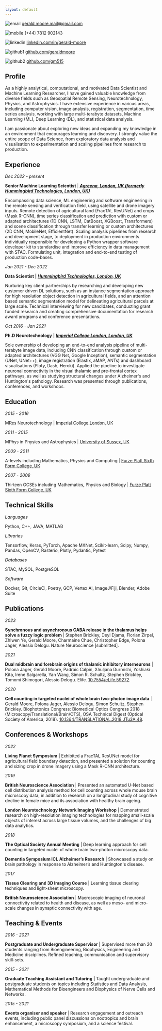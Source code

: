 ```yaml
---
layout: default
---
```


![email](./assets/email-icon.png) gerald.moore.mail@gmail.com

![mobile](./assets/phone-icon.png) (+44) 7812 902143

![linkedin](./assets/linkedin-icon.png) [linkedin.com/in/gerald-moore](https://linkedin.com/in/gerald-moore)

![github1](./assets/github-mark.png) [github.com/geraldmoore](https://github.com/geraldmoore)

![github2](./assets/github-mark.png) [github.com/gm515](https://github.com/gm515)

## Profile

As a highly analytical, computational, and motivated Data Scientist and Machine Learning Researcher, I have gained valuable knowledge from diverse fields such as Geospatial Remote Sensing, Neurotechnology, Physics, and Astrophysics. I have extensive experience in various areas, including computer vision, image analysis, registration, segmentation, time series analysis, working with large multi-terabyte datasets, Machine Learning (ML), Deep Learning (DL), and statistical data analysis.

I am passionate about exploring new ideas and expanding my knowledge in an environment that encourages learning and discovery. I strongly value the entire scope of Data Science, from exploratory data analysis and visualisation to experimentation and scaling pipelines from research to production.

## Experience

_Dec 2022 - present_

**Senior Machine Learning Scientist** | **_[Agreena, London, UK (formerly Hummingbird Technologies, London, UK)](https://agreena.com/)_**

Encompassing data science, ML engineering and software engineering in the remote sensing and verification field, using satellite and drone imagery inputs. Remote detection of agricultural land (FracTAL ResUNet) and crops (Mask R-CNN), time series classification and prediction with custom or adapted architectures (1D CNN, LSTM, CatBoost, XGBoost, Transformers) and scene classification through transfer learning or custom architectures (2D CNN, MobileNet, EfficientNet). Scaling analysis pipelines from research and development stage, to deployment in production environments. Individually responsible for developing a Python wrapper software developer kit to standardise and improve efficiency in data management with STAC. Formulating unit, integration and end-to-end testing of production code-bases.

_Jan 2021 - Dec 2022_

**Data Scientist** | _**[Hummingbird Technologies, London, UK](https://hummingbirdtech.com/)**_

Nurturing key client partnerships by researching and developing new customer driven DL solutions, such as an instance segmentation approach for high resolution object detection in agricultural fields, and an attention based semantic segmentation model for delineating agricultural parcels at large scale. Technical interviewing for new candidates, conducting grant funded research and creating comprehensive documentation for research award programs and conference presentations.

_Oct 2016 - Jan 2021_

**Ph.D Neurotechnology** | _**[Imperial College London, London, UK](https://www.imperial.ac.uk/)**_

Sole ownership of developing an end-to-end analysis pipeline of multi-terabyte image data, including CNN classification through custom or adapted architectures (VGG Net, Google Inception), semantic segmentation (UNet, UNet++), image registration (Elastix, aMAP, ANTs) and dashboard visualisations (Ploty, Dash, Heroki). Applied the pipeline to investigate neuronal connectivity in the visual thalamic and pre-frontal cortex pathways, as well as studying structural changes under Alzheimer's and Huntington's pathology. Research was presented through publications, conferences, and workshops.

## Education

_2015 - 2016_

MRes Neurotechnology | [Imperial College London, UK](https://www.imperial.ac.uk/)

_2011 - 2015_

MPhys in Physics and Astrophysics | [University of Sussex, UK](https://www.sussex.ac.uk/)

_2009 - 2011_

A-levels including Mathematics, Physics and Computing | [Furze Platt Sixth Form College, UK](https://www.furzeplatt.com/)

_2007 - 2009_

Thirteen GCSEs including Mathematics, Physics and Biology | [Furze Platt Sixth Form College, UK](https://www.furzeplatt.com/)

## Technical Skills

_Languages_

Python, C++, JAVA, MATLAB

_Libraries_

Tensorflow, Keras, PyTorch, Apache MXNet, Scikit-learn, Scipy, Numpy, Pandas, OpenCV, Rasterio, Plotly, Pydantic, Pytest

_Databases_

STAC, MySQL, PostgreSQL

_Software_

Docker, Git, CircleCI, Poetry, GCP, Vertex AI, ImageJ/Fiji, Blender, Adobe Suite

## Publications

_2023_

**Synchronous and asynchronous GABA release in the thalamus helps solve a fuzzy logic problem** | Stephen Brickley, Deyl Djama, Florian Zirpel, Zhiwen Ye, Gerald Moore, Charmaine Chue, Christopher Edge, Polona Jager, Alessio Delogu. Nature Neuroscience [submitted].

_2021_

**Dual midbrain and forebrain origins of thalamic inhibitory interneurons** | Polona Jager, Gerald Moore, Padraic Calpin, Xhuljana Durmishi, Yoshiaki Kita, Irene Salgarella, Yan Wang, Simon R. Schultz, Stephen Brickley, Tomomi Shimogori, Alessio Delogu. Elife. [10.7554/eLife.59272](https://doi.org/10.7554/eLife.59272).

_2020_

**Cell counting in targeted nuclei of whole brain two-photon image data** | Gerald Moore, Polona Jager, Alessio Delogu, Simon Schultz, Stephen Brickley. Biophotonics Congress: Biomedical Optics Congress 2018 (Microscopy/Translational/Brain/OTS), OSA Technical Digest (Optical Society of America, 2018). [10.1364/TRANSLATIONAL.2018.JTu3A.48](https://doi.org/10.1364/TRANSLATIONAL.2018.JTu3A.48).

## Conferences & Workshops

_2022_

**Living Planet Symposium** | Exhibited a FracTAL ResUNet model for agricultural field boundary detection, and presented a solution for counting and sizing crop in drone imagery using a Mask R-CNN architecture.

_2019_

**British Neuroscience Association** | Presented an automated U-Net based cell distribution analysis method for cell counting across whole mouse brain microscopy data, in addition to research on a longitudinal study of cognitive decline in female mice and its association with healthy brain ageing.

**London Neurotechnology Network Imaging Workshop** | Demonstrated research on high-resolution imaging technologies for mapping small-scale objects of interest across large tissue volumes, and the challenges of big data analytics.

_2018_

**The Optical Society Annual Meeting** | Deep learning approach for cell counting in targeted nuclei of whole brain two-photon microscopy data.

**Dementia Symposium ICL Alzheimer’s Research** | Showcased a study on brain pathology in response to Alzheimer’s and Huntington's disease.

_2017_

**Tissue Clearing and 3D Imaging Course** | Learning tissue clearing techniques and light-sheet microscopy.

**British Neuroscience Association** | Macroscopic imaging of neuronal connectivity related to health and disease, as well as meso- and micro-scale changes in synaptic connectivity with age.

## Teaching & Events

_2016 - 2021_

**Postgraduate and Undergraduate Supervisor** | Supervised more than 20 students ranging from Bioengineering, Biophysics, Engineering and Medicine disciplines. Refined teaching, communication and supervisory skill-sets.

_2015 - 2021_

**Graduate Teaching Assistant and Tutoring** | Taught undergraduate and postgraduate students on topics including Statistics and Data Analysis, Mathematical Methods for Bioengineers and Biophysics of Nerve Cells and Networks.

_2015 - 2021_

**Events organiser and speaker** | Research engagement and outreach events, including public panel discussions on nootropics and brain enhancement, a microscopy symposium, and a science festival.